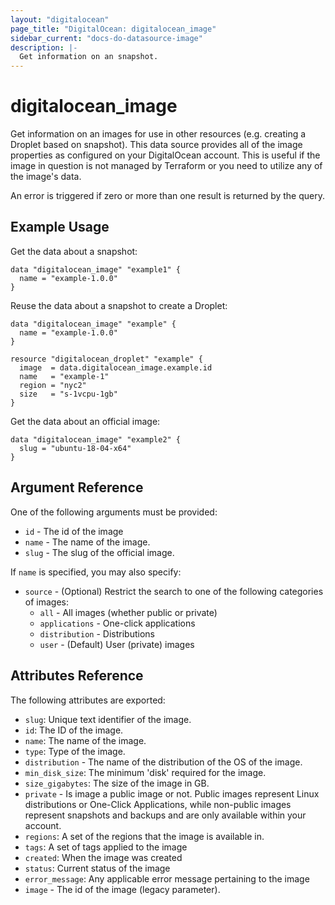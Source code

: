 ```yaml
---
layout: "digitalocean"
page_title: "DigitalOcean: digitalocean_image"
sidebar_current: "docs-do-datasource-image"
description: |-
  Get information on an snapshot.
---
```


# digitalocean_image

Get information on an images for use in other resources (e.g. creating a Droplet
based on snapshot). This data source provides all of the image properties as
configured on your DigitalOcean account. This is useful if the image in question
is not managed by Terraform or you need to utilize any of the image's data.

An error is triggered if zero or more than one result is returned by the query.

## Example Usage

Get the data about a snapshot:

```hcl
data "digitalocean_image" "example1" {
  name = "example-1.0.0"
}
```

Reuse the data about a snapshot to create a Droplet:

```hcl
data "digitalocean_image" "example" {
  name = "example-1.0.0"
}

resource "digitalocean_droplet" "example" {
  image  = data.digitalocean_image.example.id
  name   = "example-1"
  region = "nyc2"
  size   = "s-1vcpu-1gb"
}
```

Get the data about an official image:

```hcl
data "digitalocean_image" "example2" {
  slug = "ubuntu-18-04-x64"
}
```

## Argument Reference

One of the following arguments must be provided:

* `id` - The id of the image
* `name` - The name of the image.
* `slug` - The slug of the official image.

If `name` is specified, you may also specify:

* `source` - (Optional) Restrict the search to one of the following categories of images:
  - `all` - All images (whether public or private)
  - `applications` - One-click applications
  - `distribution` - Distributions
  - `user` - (Default) User (private) images

## Attributes Reference

The following attributes are exported:

* `slug`: Unique text identifier of the image.
* `id`: The ID of the image.
* `name`: The name of the image.
* `type`: Type of the image.
* `distribution` - The name of the distribution of the OS of the image.
* `min_disk_size`: The minimum 'disk' required for the image.
* `size_gigabytes`: The size of the image in GB.
* `private` - Is image a public image or not. Public images represent
  Linux distributions or One-Click Applications, while non-public images represent
  snapshots and backups and are only available within your account.
* `regions`: A set of the regions that the image is available in.
* `tags`: A set of tags applied to the image 
* `created`: When the image was created
* `status`: Current status of the image
* `error_message`: Any applicable error message pertaining to the image
* `image` - The id of the image (legacy parameter).

